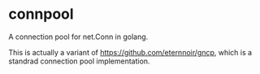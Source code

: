 # connpool
A connection pool for net.Conn in golang.

This is actually a variant of https://github.com/eternnoir/gncp, which is a standrad connection pool implementation.
